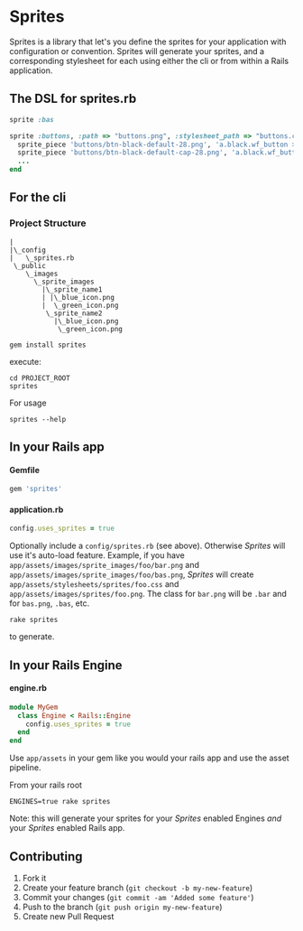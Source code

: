 # Sprites

Sprites is a library that let's you define the sprites for your application with configuration or convention.  Sprites will generate your sprites, and a corresponding stylesheet for each using either the cli or from within a Rails application.

## The DSL for sprites.rb

``` ruby
sprite :bas

sprite :buttons, :path => "buttons.png", :stylesheet_path => "buttons.css", :autoload => false do
  sprite_piece 'buttons/btn-black-default-28.png', 'a.black.wf_button > span, button.black.wf_submit span'
  sprite_piece 'buttons/btn-black-default-cap-28.png', 'a.black.wf_button, button.black.wf_submit', :x => 'right'
  ...
end
```

## For the cli

### Project Structure

    |
    |\_config
    |   \_sprites.rb
     \_public
        \_images
          \_sprite_images
            |\_sprite_name1
            | |\_blue_icon.png
            |  \_green_icon.png
             \_sprite_name2
               |\_blue_icon.png
                \_green_icon.png

    gem install sprites

execute:

    cd PROJECT_ROOT
    sprites

For usage

    sprites --help


## In your Rails app

#### Gemfile

``` ruby
gem 'sprites'
```

#### application.rb

``` ruby
config.uses_sprites = true
```

Optionally include a `config/sprites.rb` (see above).  Otherwise _Sprites_ will use it's auto-load feature.  Example, if you have `app/assets/images/sprite_images/foo/bar.png` and `app/assets/images/sprite_images/foo/bas.png`, _Sprites_ will create `app/assets/stylesheets/sprites/foo.css` and `app/assets/images/sprites/foo.png`.  The class for `bar.png` will be `.bar` and for `bas.png`, `.bas`, etc.


    rake sprites

to generate.

## In your Rails Engine

#### engine.rb

``` ruby
module MyGem
  class Engine < Rails::Engine
    config.uses_sprites = true
  end
end
```

Use `app/assets` in your gem like you would your rails app and use the asset pipeline.

From your rails root

    ENGINES=true rake sprites

Note: this will generate your sprites for your _Sprites_ enabled Engines _and_ your _Sprites_ enabled Rails app.

## Contributing

1. Fork it
2. Create your feature branch (`git checkout -b my-new-feature`)
3. Commit your changes (`git commit -am 'Added some feature'`)
4. Push to the branch (`git push origin my-new-feature`)
5. Create new Pull Request
